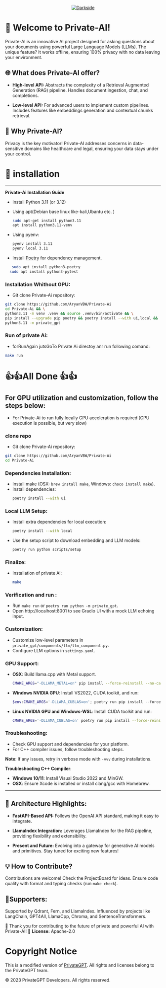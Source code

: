 <p align="center">
   <a href="https://github.com/AryanVBw">
<img src="https://github.com/AryanVBW/Private-Ai/releases/download/I1/Bgdark.png" alt="Darkside"></a></p>

# 🚀 Welcome to Private-AI!

Private-AI is an innovative AI project designed for asking questions about your documents using powerful Large Language Models (LLMs). The unique feature? It works offline, ensuring 100% privacy with no data leaving your environment.

## 🌐 What does Private-AI offer?

- **High-level API:** Abstracts the complexity of a Retrieval Augmented Generation (RAG) pipeline. Handles document ingestion, chat, and completions.
  
- **Low-level API:** For advanced users to implement custom pipelines. Includes features like embeddings generation and contextual chunks retrieval.
## 🌟 Why Private-AI?

Privacy is the key motivator! Private-AI addresses concerns in data-sensitive domains like healthcare and legal, ensuring your data stays under your control.

# 🤖 installation 

---

**Private-Ai Installation Guide**

- Install Python 3.11 (or 3.12)
- Using apt(Debian base linux like-kali,Ubantu etc. )
  ```bash
  sudo apt-get install python3.11
  apt install python3.11-venv
  
  ```
- Using pyenv:
  ```bash
  pyenv install 3.11
  pyenv local 3.11
  ```

- Install [Poetry](https://python-poetry.org/docs/#installing-with-pipx) for dependency management.
```bash
   sudo apt install python3-poetry
  sudo apt install python3-pytest
  ```
### Installation Whithout GPU:
- Git clone Private-Ai repository:
```bash
git clone https://github.com/AryanVBW/Private-Ai
cd Private-Ai && \
python3.11 -m venv .venv && source .venv/bin/activate && \
pip install --upgrade pip poetry && poetry install --with ui,local && ./scripts/setup 
python3.11 -m private_gpt

```
### Run of private Ai:
 - forRunAgain jutsGoTo Private Ai   directoy anr run following comand:
  ```bash
  make run
  ```
# 👍👍All Done 👍👍

## For GPU utilization and customization, follow the steps below:
  - For Private-Ai to run fully locally GPU acceleration is required (CPU execution is possible, but very slow)
### clone repo
- Git clone Private-Ai repository:
```bash
git clone https://github.com/AryanVBW/Private-Ai
cd Private-Ai
```
### Dependencies Installation:
- Install make (OSX: `brew install make`, Windows: `choco install make`).
- Install dependencies:
  ```bash
  poetry install --with ui
  ```
### Local LLM Setup:
- Install extra dependencies for local execution:
  ```bash
  poetry install --with local
  ```
- Use the setup script to download embedding and LLM models:
  ```bash
  poetry run python scripts/setup
  ```
### Finalize:
- Installation of private Ai:
  ```bash
  make 
  ```  
### Verification and run :
- Run `make run` or `poetry run python -m private_gpt`.
- Open http://localhost:8001 to see Gradio UI with a mock LLM echoing input.

### Customization:
- Customize low-level parameters in `private_gpt/components/llm/llm_component.py`.
- Configure LLM options in `settings.yaml`.

### GPU Support:
- **OSX**: Build llama.cpp with Metal support.
  ```bash
  CMAKE_ARGS="-DLLAMA_METAL=on" pip install --force-reinstall --no-cache-dir llama-cpp-python
  ```

- **Windows NVIDIA GPU**: Install VS2022, CUDA toolkit, and run:
  ```powershell
  $env:CMAKE_ARGS='-DLLAMA_CUBLAS=on'; poetry run pip install --force-reinstall --no-cache-dir llama-cpp-python
  ```

- **Linux NVIDIA GPU and Windows-WSL**: Install CUDA toolkit and run:
  ```bash
  CMAKE_ARGS='-DLLAMA_CUBLAS=on' poetry run pip install --force-reinstall --no-cache-dir llama-cpp-python
  ```

### Troubleshooting:
- Check GPU support and dependencies for your platform.
- For C++ compiler issues, follow troubleshooting steps.

**Note**: If any issues, retry in verbose mode with `-vvv` during installations.

**Troubleshooting C++ Compiler**:
- **Windows 10/11**: Install Visual Studio 2022 and MinGW.
- **OSX**: Ensure Xcode is installed or install clang/gcc with Homebrew.

---


## 🧩 Architecture Highlights:

- **FastAPI-Based API:** Follows the OpenAI API standard, making it easy to integrate.
  
- **LlamaIndex Integration:** Leverages LlamaIndex for the RAG pipeline, providing flexibility and extensibility.




- **Present and Future:** Evolving into a gateway for generative AI models and primitives. Stay tuned for exciting new features!

## 💡 How to Contribute?

Contributions are welcome! Check the ProjectBoard for ideas. Ensure code quality with format and typing checks (run `make check`).

## 🤗Supporters:

Supported by Qdrant, Fern, and LlamaIndex. Influenced by projects like LangChain, GPT4All, LlamaCpp, Chroma, and SentenceTransformers.

👏 Thank you for contributing to the future of private and powerful AI with Private-AI!
📝 **License:** Apache-2.0
# Copyright Notice
This is a modified version of [PrivateGPT](https://github.com/imartinez/privateGPT). All rights and licenses belong to the PrivateGPT team.

© 2023 PrivateGPT Developers. All rights reserved.

